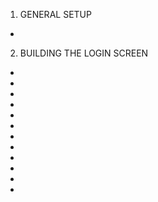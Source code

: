  <!-- THE SPOTIFY BUILD -->

1.  GENERAL SETUP

- <!-- Setup a new project on firebase for hosting, then head to spotify for developers to create a new app... copy the client ID figures after initial setup. Edit settings in spotify and redirect url to localhost/3000 -->

2. BUILDING THE LOGIN SCREEN

- <!-- This will include the spotify logo and a button which redirects users to the actual spotify login page. Spotify will then authorize user and redirect to the clone app... setup a spotify.js file to handle authentication, clientId that was saved, and redirecting. -->
- <!--  -->
- <!--  -->
- <!--  -->
- <!--  -->
- <!--  -->
- <!--  -->
- <!--  -->
- <!--  D397NJ2 -->
- <!--  -->
- <!--  -->
- <!--  -->

<!-- CLIENT ID: c986827b68714f5f9f0a034108f73231 -->
